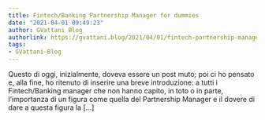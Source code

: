 ```yaml
---
title: Fintech/Banking Partnership Manager for dummies
date: "2021-04-01 09:49:23"
author: GVattani Blog
authorlink: https://gvattani.blog/2021/04/01/fintech-partnership-manager-for-dummies/
tags:
- GVattani-Blog
---
```

Questo di oggi, inizialmente, doveva essere un post muto; poi ci ho pensato e, alla fine, ho ritenuto di inserire una breve introduzione: a tutti i Fintech/Banking manager che non hanno capito, in toto o in parte, l&#8217;importanza di un figura come quella del Partnership Manager e il dovere di dare a questa figura la [&#8230;]